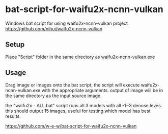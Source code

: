 # bat-script-for-waifu2x-ncnn-vulkan
Windows bat script for using waifu2x-ncnn-vulkan project https://github.com/nihui/waifu2x-ncnn-vulkan

## Setup
Place "Script" folder in the same directory as waifu2x-ncnn-vulkan.exe

## Usage
Drag image or images onto the bat script, the script will execute waifu2x-ncnn-vulkan.exe with the appropriate arguments.
output of image will be in the same directory as the input source image.

the "waifu2x - ALL.bat" script runs all 3 models with all -1~3 denose leves.
this should output 15 images, useful for testing which model has best results.


https://github.com/w-e-w/bat-script-for-waifu2x-ncnn-vulkan
